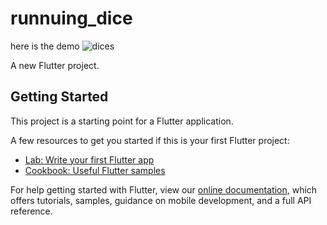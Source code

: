 # runnuing_dice
here is the demo 
![dices](https://user-images.githubusercontent.com/43213197/59931568-e15a2d00-9462-11e9-99c2-c6a85d96f8b1.gif)


A new Flutter project.

## Getting Started

This project is a starting point for a Flutter application.

A few resources to get you started if this is your first Flutter project:

- [Lab: Write your first Flutter app](https://flutter.dev/docs/get-started/codelab)
- [Cookbook: Useful Flutter samples](https://flutter.dev/docs/cookbook)

For help getting started with Flutter, view our 
[online documentation](https://flutter.dev/docs), which offers tutorials, 
samples, guidance on mobile development, and a full API reference.
